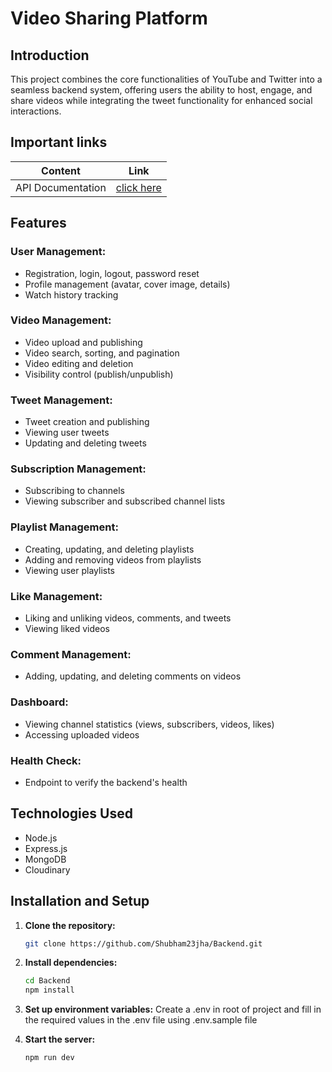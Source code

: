 # Video Sharing Platform 

## Introduction

This project combines the core functionalities of YouTube and Twitter into a seamless backend system, offering users the ability to host, engage, and share videos while integrating the tweet functionality for enhanced social interactions.

## Important links

| Content            | Link                                                                        |
| -------------------| ----------------------------------------------------------------------------|
| API Documentation  | [click here](https://documenter.getpostman.com/view/29234253/2sAYJ7gKFf) |

## Features

### User Management:

- Registration, login, logout, password reset
- Profile management (avatar, cover image, details)
- Watch history tracking

### Video Management:

- Video upload and publishing
- Video search, sorting, and pagination
- Video editing and deletion
- Visibility control (publish/unpublish)

### Tweet Management:

- Tweet creation and publishing
- Viewing user tweets
- Updating and deleting tweets

### Subscription Management:

- Subscribing to channels
- Viewing subscriber and subscribed channel lists

### Playlist Management:

- Creating, updating, and deleting playlists
- Adding and removing videos from playlists
- Viewing user playlists

### Like Management:

- Liking and unliking videos, comments, and tweets
- Viewing liked videos

### Comment Management:

- Adding, updating, and deleting comments on videos

### Dashboard:

- Viewing channel statistics (views, subscribers, videos, likes)
- Accessing uploaded videos

### Health Check:

- Endpoint to verify the backend's health

## Technologies Used

- Node.js 
- Express.js
- MongoDB
- Cloudinary 

## Installation and Setup

1. **Clone the repository:**

    ```bash
    git clone https://github.com/Shubham23jha/Backend.git
    ```

2. **Install dependencies:**

    ```bash
    cd Backend
    npm install
    ```

3. **Set up environment variables:**
    Create a .env in root of project and fill in the required values in the .env file using .env.sample file

4. **Start the server:**

    ```bash
    npm run dev
    ```
